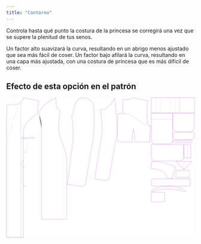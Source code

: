 ```yaml
---
title: "Contorno"
---
```


Controla hasta qué punto la costura de la princesa se corregirá una vez que se supere la plenitud de tus senos.

Un factor alto suavizará la curva, resultando en un abrigo menos ajustado que sea más fácil de coser. Un factor bajo afilará la curva, resultando en una capa más ajustada, con una costura de princesa que es más difícil de coser.

## Efecto de esta opción en el patrón

![Esta imagen muestra el efecto de esta opción superponiendo varias variantes que tienen un valor diferente para esta opción](carlita_contour_sample.svg "Efecto de esta opción en el patrón")
